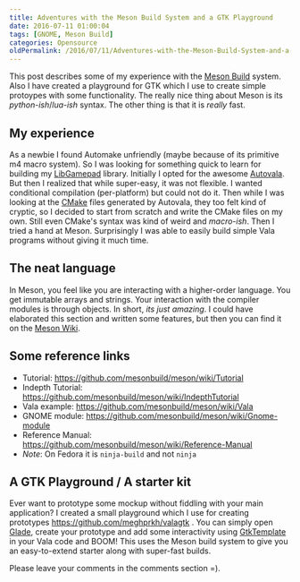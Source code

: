 ```yaml
---
title: Adventures with the Meson Build System and a GTK Playground
date: 2016-07-11 01:00:04
tags: [GNOME, Meson Build]
categories: Opensource
oldPermalink: /2016/07/11/Adventures-with-the-Meson-Build-System-and-a-GTK-Playground/
---
```


This post describes some of my experience with the [Meson Build][1] system. Also I have created a playground for GTK which I use to create simple protoypes with some functionality. The really nice thing about Meson is its _python-ish_/_lua-ish_ syntax. The other thing is that it is _really_ fast.

<!--more-->

## My experience

As a newbie I found Automake unfriendly (maybe because of its primitive m4 macro system). So I was looking for something quick to learn for building my [LibGamepad][2] library. Initially I opted for the awesome [Autovala][3]. But then I realized that while super-easy, it was not flexible. I wanted conditional compilation (per-platform) but could not do it. Then while I was looking at the [CMake](https://cmake.org/) files generated by Autovala, they too felt kind of cryptic, so I decided to start from scratch and write the CMake files on my own. Still even CMake's syntax was kind of weird and _macro-ish_. Then I tried a hand at Meson. Surprisingly I was able to easily build simple Vala programs without giving it much time.

## The neat language

In Meson, you feel like you are interacting with a higher-order language. You get immutable arrays and strings. Your interaction with the compiler modules is through objects. In short, _its just amazing_. I could have elaborated this section and written some features, but then you can find it on the [Meson Wiki](https://github.com/mesonbuild/meson/wiki).

## Some reference links

- Tutorial: https://github.com/mesonbuild/meson/wiki/Tutorial
- Indepth Tutorial: https://github.com/mesonbuild/meson/wiki/IndepthTutorial
- Vala example: https://github.com/mesonbuild/meson/wiki/Vala
- GNOME module: https://github.com/mesonbuild/meson/wiki/Gnome-module
- Reference Manual: https://github.com/mesonbuild/meson/wiki/Reference-Manual
- _Note_: On Fedora it is `ninja-build` and not `ninja`

## A GTK Playground / A starter kit

Ever want to prototype some mockup without fiddling with your main application? I created a small playground which I use for creating prototypes https://github.com/meghprkh/valagtk . You can simply open [Glade][5], create your prototype and add some interactivity using [GtkTemplate][4] in your Vala code and BOOM! This uses the Meson build system to give you an easy-to-extend starter along with super-fast builds.

Please leave your comments in the comments section =).

[1]: http://mesonbuild.com/ "Meson Build"
[2]: https://github.com/meghprkh/libgamepad "LibGamepad"
[3]: https://github.com/rastersoft/autovala
[4]: https://blogs.gnome.org/tvb/2013/05/29/composite-templates-lands-in-vala/
[5]: https://glade.gnome.org/
